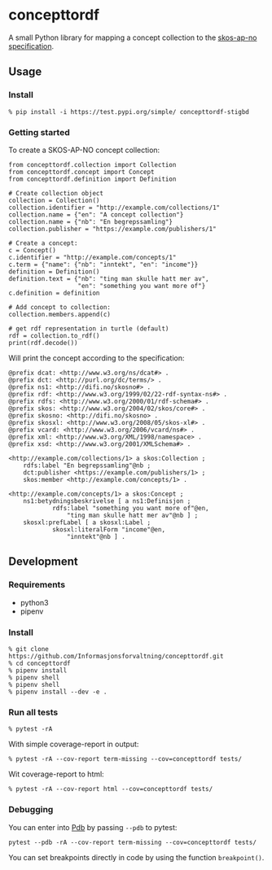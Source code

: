 # concepttordf

A small Python library for mapping a concept collection to the [skos-ap-no specification](https://doc.difi.no/data/begrep-skos-ap-no/).

## Usage
### Install
```
% pip install -i https://test.pypi.org/simple/ concepttordf-stigbd
```
### Getting started
To create a SKOS-AP-NO concept collection:
```
from concepttordf.collection import Collection
from concepttordf.concept import Concept
from concepttordf.definition import Definition

# Create collection object
collection = Collection()
collection.identifier = "http://example.com/collections/1"
collection.name = {"en": "A concept collection"}
collection.name = {"nb": "En begrepssamling"}
collection.publisher = "https://example.com/publishers/1"

# Create a concept:
c = Concept()
c.identifier = "http://example.com/concepts/1"
c.term = {"name": {"nb": "inntekt", "en": "income"}}
definition = Definition()
definition.text = {"nb": "ting man skulle hatt mer av",
                   "en": "something you want more of"}
c.definition = definition

# Add concept to collection:
collection.members.append(c)

# get rdf representation in turtle (default)
rdf = collection.to_rdf()
print(rdf.decode())
```
Will print the concept according to the specification:
```
@prefix dcat: <http://www.w3.org/ns/dcat#> .
@prefix dct: <http://purl.org/dc/terms/> .
@prefix ns1: <http://difi.no/skosno#> .
@prefix rdf: <http://www.w3.org/1999/02/22-rdf-syntax-ns#> .
@prefix rdfs: <http://www.w3.org/2000/01/rdf-schema#> .
@prefix skos: <http://www.w3.org/2004/02/skos/core#> .
@prefix skosno: <http://difi.no/skosno> .
@prefix skosxl: <http://www.w3.org/2008/05/skos-xl#> .
@prefix vcard: <http://www.w3.org/2006/vcard/ns#> .
@prefix xml: <http://www.w3.org/XML/1998/namespace> .
@prefix xsd: <http://www.w3.org/2001/XMLSchema#> .

<http://example.com/collections/1> a skos:Collection ;
    rdfs:label "En begrepssamling"@nb ;
    dct:publisher <https://example.com/publishers/1> ;
    skos:member <http://example.com/concepts/1> .

<http://example.com/concepts/1> a skos:Concept ;
    ns1:betydningsbeskrivelse [ a ns1:Definisjon ;
            rdfs:label "something you want more of"@en,
                "ting man skulle hatt mer av"@nb ] ;
    skosxl:prefLabel [ a skosxl:Label ;
            skosxl:literalForm "income"@en,
                "inntekt"@nb ] .

```

## Development
### Requirements
- python3
- pipenv

### Install
```
% git clone https://github.com/Informasjonsforvaltning/concepttordf.git
% cd concepttordf
% pipenv install
% pipenv shell
% pipenv shell
% pipenv install --dev -e .
```
### Run all tests
```
% pytest -rA
```
With simple coverage-report in output:
```
% pytest -rA --cov-report term-missing --cov=concepttordf tests/
```
Wit coverage-report to html:
```
% pytest -rA --cov-report html --cov=concepttordf tests/
```
### Debugging
You can enter into [Pdb](https://docs.python.org/3/library/pdb.html) by passing `--pdb` to pytest:
```
pytest --pdb -rA --cov-report term-missing --cov=concepttordf tests/
```
You can set breakpoints directly in code by using the function `breakpoint()`.

